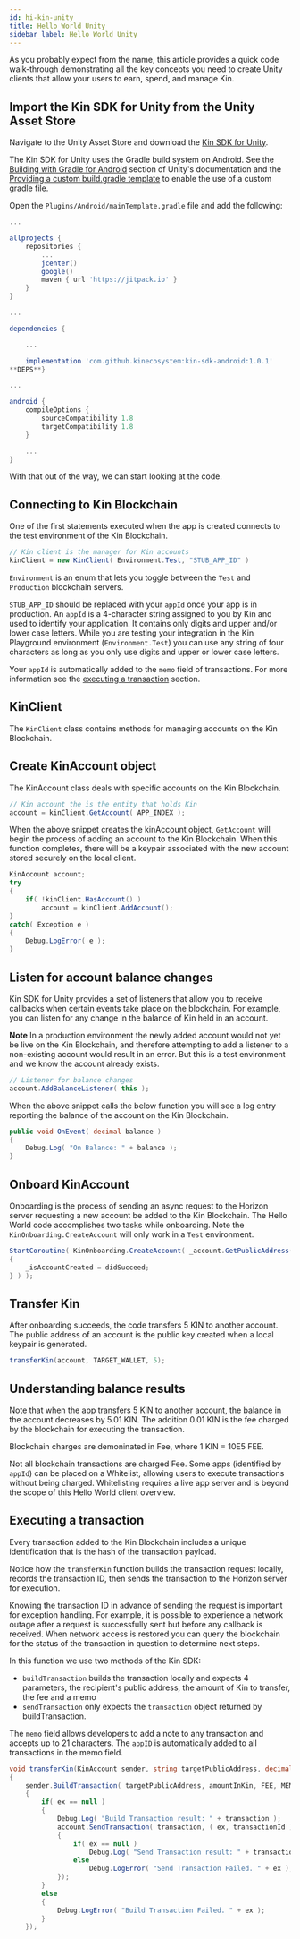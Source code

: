 ```yaml
---
id: hi-kin-unity
title: Hello World Unity
sidebar_label: Hello World Unity
---
```


As you probably expect from the name, this article provides a quick code walk-through demonstrating all the key concepts you need to create Unity clients that allow your users to earn, spend, and manage Kin.

## Import the Kin SDK for Unity from the Unity Asset Store

Navigate to the Unity Asset Store and download the [Kin SDK for Unity](https://assetstore.unity.com/packages/tools/utilities/kin-sdk-for-unity-android-beta-137182).

The Kin SDK for Unity uses the Gradle build system on Android. See the [Building with Gradle for Android](https://docs.unity3d.com/Manual/android-gradle-overview.html) section of Unity's documentation and the [Providing a custom build.gradle template](https://docs.unity3d.com/Manual/android-gradle-overview.html) to enable the use of a custom gradle file.

Open the `Plugins/Android/mainTemplate.gradle` file and add the following:

```gradle
...

allprojects {
    repositories {
        ...
		jcenter()
		google()
		maven { url 'https://jitpack.io' }
    }
}

...

dependencies {

    ...

	implementation 'com.github.kinecosystem:kin-sdk-android:1.0.1'
**DEPS**}

...

android {
    compileOptions {
        sourceCompatibility 1.8
        targetCompatibility 1.8
    }

    ...
}
````

With that out of the way, we can start looking at the code.


## Connecting to Kin Blockchain

One of the first statements executed when the app is created connects to the test environment of the Kin Blockchain.

```csharp
// Kin client is the manager for Kin accounts
kinClient = new KinClient( Environment.Test, "STUB_APP_ID" )
```
`Environment` is an enum that lets you toggle between the `Test` and `Production` blockchain servers.

`STUB_APP_ID` should be replaced with your `appId` once your app is in production. An `appId` is a 4-character string assigned to you by Kin and used to identify your application. It contains only digits and upper and/or lower case letters. While you are testing your integration in the Kin Playground environment (`Environment.Test`) you can use any string of four characters as long as you only use digits and upper or lower case letters.

Your `appId` is automatically added to the `memo` field of transactions. For more information see the [executing a transaction](#executing-a-transaction) section.



## KinClient
The `KinClient` class contains methods for managing accounts on the Kin Blockchain.

## Create KinAccount object
The KinAccount class deals with specific accounts on the Kin Blockchain.   

```csharp
// Kin account the is the entity that holds Kin
account = kinClient.GetAccount( APP_INDEX );
```

When the above snippet creates the kinAccount object, `GetAccount` will begin the process of adding an account to the Kin Blockchain. When this function completes, there will be a keypair associated with the new account stored securely on the local client.

```csharp
KinAccount account;
try
{
    if( !kinClient.HasAccount() )
        account = kinClient.AddAccount();
}
catch( Exception e )
{
    Debug.LogError( e );
}
```

## Listen for account balance changes

Kin SDK for Unity provides a set of listeners that allow you to receive callbacks when certain events take place on the blockchain. For example, you can listen for any change in the balance of Kin held in an account.

**Note** In a production environment the newly added account would not yet be live on the Kin Blockchain, and therefore attempting to add a listener to a non-existing account would result in an error. But this is a test environment and we know the account already exists.

```csharp
// Listener for balance changes
account.AddBalanceListener( this );
```

When the above snippet calls the below function you will see a log entry reporting the balance of the account on the Kin Blockchain.

```csharp
public void OnEvent( decimal balance )
{
	Debug.Log( "On Balance: " + balance );
}
```

## Onboard KinAccount

Onboarding is the process of sending an async request to the Horizon server requesting a new account be added to the Kin Blockchain. The Hello World code accomplishes two tasks while onboarding. Note the `KinOnboarding.CreateAccount` will only work in a `Test` environment.

```csharp
StartCoroutine( KinOnboarding.CreateAccount( _account.GetPublicAddress(), didSucceed =>
{
	_isAccountCreated = didSucceed;
} ) );
```

## Transfer Kin

After onboarding succeeds, the code transfers 5 KIN to another account. The public address of an account is the public key created when a local keypair is generated.

```csharp
transferKin(account, TARGET_WALLET, 5);
```

## Understanding balance results

Note that when the app transfers 5 KIN to another account, the balance in the account decreases by 5.01 KIN. The addition 0.01 KIN is the fee charged by the blockchain for executing the transaction.

Blockchain charges are demoninated in Fee, where 1 KIN = 10E5 FEE.

Not all blockchain transactions are charged Fee. Some apps (identified by `appId`) can be placed on a Whitelist, allowing users to execute transactions without being charged. Whitelisting requires a live app server and is beyond the scope of this Hello World client overview.


## Executing a transaction

Every transaction added to the Kin Blockchain includes a unique identification that is the hash of the transaction payload.

Notice how the `transferKin` function builds the transaction request locally, records the transaction ID, then sends the transaction to the Horizon server for execution.

Knowing the transaction ID in advance of sending the request is important for exception handling. For example, it is possible to experience a network outage after a request is successfully sent but before any callback is received. When network access is restored you can query the blockchain for the status of the transaction in question to determine next steps.

In this function we use two methods of the Kin SDK:

- `buildTransaction` builds the transaction locally and expects 4 parameters, the recipient's public address, the amount of Kin to transfer, the fee and a memo
- `sendTransaction` only expects the `transaction` object returned by buildTransaction.

The `memo` field allows developers to add a note to any transaction and accepts up to 21 characters. The `appID` is automatically added to all transactions in the memo field.

```csharp
void transferKin(KinAccount sender, string targetPublicAddress, decimal amountInKin)
{
	sender.BuildTransaction( targetPublicAddress, amountInKin, FEE, MEMO, ( ex, transaction ) =>
	{
		if( ex == null )
		{
			Debug.Log( "Build Transaction result: " + transaction );
			account.SendTransaction( transaction, ( ex, transactionId ) =>
			{
				if( ex == null )
					Debug.Log( "Send Transaction result: " + transactionId );
				else
					Debug.LogError( "Send Transaction Failed. " + ex );
			});
		}
		else
		{
			Debug.LogError( "Build Transaction Failed. " + ex );
		}
	});

```
